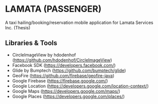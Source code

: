 # LAMATA (PASSENGER)
A taxi hailing/booking/reservation mobile application for Lamata Services Inc. (Thesis)
## Libraries & Tools
- CircleImageView by hdodenhof (https://github.com/hdodenhof/CircleImageView)
- Facebook SDK (https://developers.facebook.com/)
- Glide by Bumptech (https://github.com/bumptech/glide)
- GeoFire (https://github.com/firebase/geofire-java)
- Google Firebase (https://firebase.google.com/)
- Google Location (https://developers.google.com/location-context/)
- Google Maps (https://developers.google.com/maps/)
- Google Places (https://developers.google.com/places/)
